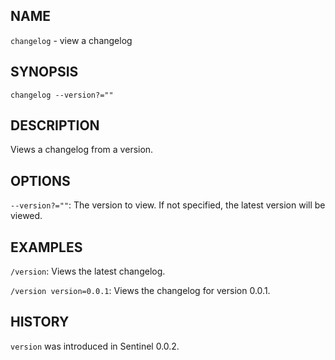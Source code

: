 ## NAME

`changelog` - view a changelog

## SYNOPSIS

`changelog --version?=""`

## DESCRIPTION

Views a changelog from a version.

## OPTIONS

`--version?=""`: The version to view. If not specified, the latest version will
be viewed.

## EXAMPLES

`/version`: Views the latest changelog.

`/version version=0.0.1`: Views the changelog for version 0.0.1.

## HISTORY

`version` was introduced in Sentinel 0.0.2.
